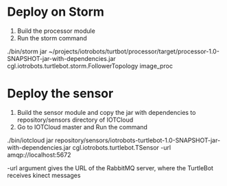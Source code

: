Deploy on Storm
===============

1. Build the processor module 
2. Run the storm command 

./bin/storm jar ~/projects/iotrobots/turtbot/processor/target/processor-1.0-SNAPSHOT-jar-with-dependencies.jar cgl.iotrobots.turtlebot.storm.FollowerTopology image_proc

Deploy the sensor
=================

1. Build the sensor module and copy the jar with dependencies to repository/sensors directory of IOTCloud
2. Go to IOTCloud master and Run the command

./bin/iotcloud jar repository/sensors/iotrobots-turtlebot-1.0-SNAPSHOT-jar-with-dependencies.jar cgl.iotrobots.turtlebot.TSensor -url amqp://localhost:5672

-url argument gives the URL of the RabbitMQ server, where the TurtleBot receives kinect messages